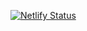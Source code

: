 [![Netlify Status](https://api.netlify.com/api/v1/badges/5b745f74-f7b4-49d3-b8c1-93bb928f9ec9/deploy-status)](https://app.netlify.com/sites/eminboydak/deploys)
